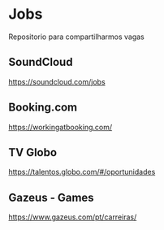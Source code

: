 # Jobs
Repositorio para compartilharmos vagas

## SoundCloud
https://soundcloud.com/jobs

## Booking.com
https://workingatbooking.com/

## TV Globo
https://talentos.globo.com/#/oportunidades

## Gazeus - Games
https://www.gazeus.com/pt/carreiras/
